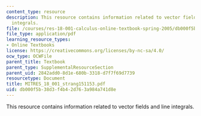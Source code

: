 ```yaml
---
content_type: resource
description: This resource contains information related to vector fields and line
  integrals.
file: /courses/res-18-001-calculus-online-textbook-spring-2005/db000f5b38d3f4b42d763a984a741d8e_MITRES_18_001_strang151153.pdf
file_type: application/pdf
learning_resource_types:
- Online Textbooks
license: https://creativecommons.org/licenses/by-nc-sa/4.0/
ocw_type: OCWFile
parent_title: Textbook
parent_type: SupplementalResourceSection
parent_uid: 2842add0-8d1e-680b-3318-d7f7f69d7739
resourcetype: Document
title: MITRES_18_001_strang151153.pdf
uid: db000f5b-38d3-f4b4-2d76-3a984a741d8e
---
```

This resource contains information related to vector fields and line integrals.